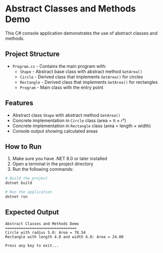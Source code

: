 # Abstract Classes and Methods Demo

This C# console application demonstrates the use of abstract classes and methods.

## Project Structure

- `Program.cs` - Contains the main program with:
  - `Shape` - Abstract base class with abstract method `GetArea()`
  - `Circle` - Derived class that implements `GetArea()` for circles
  - `Rectangle` - Derived class that implements `GetArea()` for rectangles
  - `Program` - Main class with the entry point

## Features

- Abstract class `Shape` with abstract method `GetArea()`
- Concrete implementation in `Circle` class (area = π × r²)
- Concrete implementation in `Rectangle` class (area = length × width)
- Console output showing calculated areas

## How to Run

1. Make sure you have .NET 8.0 or later installed
2. Open a terminal in the project directory
3. Run the following commands:

```bash
# Build the project
dotnet build

# Run the application
dotnet run
```

## Expected Output

```
Abstract Classes and Methods Demo
================================
Circle with radius 5.0: Area = 78.54
Rectangle with length 4.0 and width 6.0: Area = 24.00

Press any key to exit...
```
